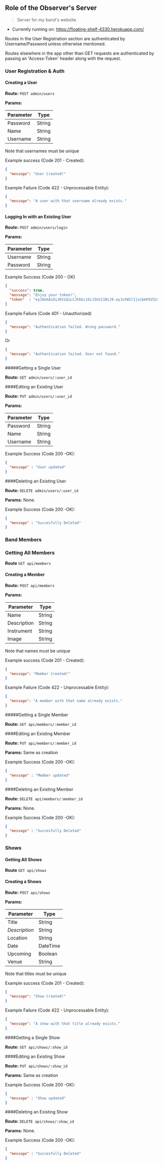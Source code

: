 ## Role of the Observer's Server

> Server for my band's website.

* Currently running on: https://floating-shelf-4330.herokuapp.com/

Routes in the User Registration section are authenticated
by Username/Password unless otherwise mentioned.

Routes elsewhere in the app other than GET requests are authenticated by passing
an 'Access-Token' header along with the request.

### User Registration & Auth

#### Creating a User

**Route:** `POST admin/users`

**Params:**

| Parameter |  Type  |
| --------- |  ----  |
|  Password | String |
|  Name     | String |
|  Username | String |

Note that usernames must be unique

Example success (Code 201 - Created):

```json
{
  "message": "User Created!"
}
```
Example Failure (Code 422 - Unprocessable Entity):

```json
{
  "message": "A user with that username already exists."
}
```

#### Logging In with an Existing User

**Route:** `POST admin/users/login`

**Params:**

| Parameter | Type   |
| --------- | ------ |
| Username  | String |
| Password  | String |

Example Success (Code 200 - OK)

```json
{
  "success": true,
  "message": "Enjoy your token!",
  "token"  : "eyJ0eXAiOiJKV1QiLCJhbGciOiJIUzI1NiJ9.eyJuYW1lIjoibmF0ZSIsInVzZXJuYW1lIjoibmF0ZSIsImlhdCI6MTQ0NDg1MTcxNSwiZXhwIjoxNDQ0OTM4MTE1fQ.9kOJEZb_f7HZ8RgmqbPwhDXALx2TDR1fH5lzPtlGzcA"
}
```

Example Failure (Code 401 - Unauthorized)

```json
{
  "message": "Authentication failed. Wrong password."
}
```
Or

```json
{
  "message": "Authentication failed. User not found."
}
```
#####Getting a Single User

**Route:** `GET admin/users/:user_id`

####Editing an Existing User

**Route:** `PUT admin/users/:user_id`

**Params:**

| Parameter |  Type  |
| --------- |  ----  |
|  Password | String |
|  Name     | String |
|  Username | String |

Example Success (Code 200 -OK):

```json
{
  "message" : "User updated"
}
```

####Deleting an Existing User

**Route:** `DELETE admin/users/:user_id`

**Params:** None.

Example Success (Code 200 -OK):

```json
{
  "message" : "Succesfully Deleted"
}
```


### Band Members

### Getting All Members

**Route** `GET api/members`

#### Creating a Member

**Route:** `POST api/members`

**Params:**

| Parameter    |  Type  |
| ---------    |  ----  |
|  Name        | String |
|  Description | String |
|  Instrument  | String |
|  Image       | String |


Note that names must be unique

Example success (Code 201 - Created):

```json
{
  "message": "Member Created!"
}
```
Example Failure (Code 422 - Unprocessable Entity):

```json
{
  "message": "A member with that name already exists."
}
```
#####Getting a Single Member

**Route:** `GET api/members/:member_id`

####Editing an Existing Member

**Route:** `PUT api/members/:member_id`

**Params:** Same as creation

Example Success (Code 200 -OK):

```json
{
  "message" : "Member updated"
}
```

####Deleting an Existing Member

**Route:** `DELETE api/members/:member_id`

**Params:** None.

Example Success (Code 200 -OK):

```json
{
  "message" : "Succesfully Deleted"
}
```

### Shows

#### Getting All Shows

**Route** `GET api/shows`

#### Creating a Shows

**Route:** `POST api/shows`

**Params:**

| Parameter      |  Type    |
| ---------      |  ----    |
|  Title         | String   |
|  *Description* | String   |
|  Location      | String   |
|  Date          | DateTime |
|  Upcoming      | Boolean  |
|  Venue         | String   |


Note that titles must be unique

Example success (Code 201 - Created):

```json
{
  "message": "Show Created!"
}
```
Example Failure (Code 422 - Unprocessable Entity):

```json
{
  "message": "A show with that title already exists."
}
```
####Getting a Single Show

**Route:** `GET api/shows/:show_id`

####Editing an Existing Show

**Route:** `PUT api/shows/:show_id`

**Params:** Same as creation

Example Success (Code 200 -OK):

```json
{
  "message" : "Show updated"
}
```

####Deleting an Existing Show

**Route:** `DELETE api/shows/:show_id`

**Params:** None.

Example Success (Code 200 -OK):

```json
{
  "message" : "Succesfully Deleted"
}
```
